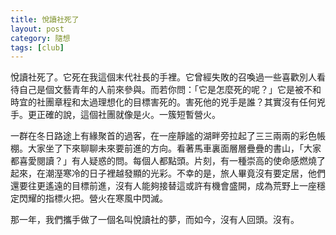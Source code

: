 ```yaml
---
title: 悅讀社死了
layout: post
category: 隨想
tags: [club]
---
```

悅讀社死了。它死在我這個末代社長的手裡。它曾經失敗的召喚過一些喜歡別人看待自己是個文藝青年的人前來參與。而若你問：「它是怎麼死的呢？」它是被不和時宜的社團章程和太過理想化的目標害死的。害死他的兇手是誰？其實沒有任何兇手。更正確的說，這個社團就像是火。一簇短暫營火。

一群在冬日路途上有緣聚首的過客，在一座靜謐的湖畔旁拉起了三三兩兩的彩色帳棚。大家坐了下來聊聊未來要前進的方向。看著馬車裏面層層疊疊的書山，「大家都喜愛閱讀？」有人疑惑的問。每個人都點頭。片刻，有一種崇高的使命感燃燒了起來，在潮溼寒冷的日子裡越發顯的光彩。不幸的是，旅人畢竟沒有要定居，他們還要往更遙遠的目標前進，沒有人能夠接替這或許有機會盛開，成為荒野上一座穩定閃耀的指標火把。營火在寒風中閃滅。

那一年，我們攜手做了一個名叫悅讀社的夢，而如今，沒有人回頭。沒有。
